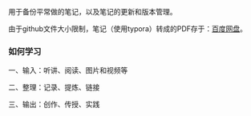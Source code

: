 用于备份平常做的笔记，以及笔记的更新和版本管理。

由于github文件大小限制，笔记（使用typora）转成的PDF存于：[百度网盘](https://pan.baidu.com/s/10UymFNw9oPZN6lXpPuXVww?pwd=74m9)。



### 如何学习

一、输入：听讲、阅读、图片和视频等

二、整理：记录、提炼、链接

三、输出：创作、传授、实践
